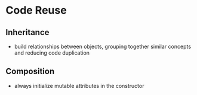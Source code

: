 # Code Reuse

## Inheritance
- build relationships between objects, grouping together similar concepts and reducing code duplication

## Composition
- always initialize mutable attributes in the constructor
